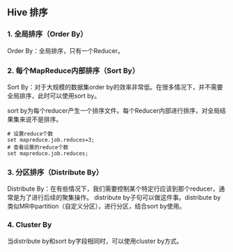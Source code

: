 ## Hive 排序

### 1. 全局排序（Order By）

Order By：全局排序，只有一个Reducer。

### 2. 每个MapReduce内部排序（Sort By）

Sort By：对于大规模的数据集order by的效率非常低。在很多情况下，并不需要全局排序，此时可以使用sort by。

sort by为每个reducer产生一个排序文件。每个Reducer内部进行排序，对全局结果集来说不是排序。

```shell
# 设置reduce个数
set mapreduce.job.reduces=3;
# 查看设置的reduce个数
set mapreduce.job.reduces;
```

### 3. 分区排序（Distribute By）

Distribute By：在有些情况下，我们需要控制某个特定行应该到那个reducer，通常是为了进行后续的聚集操作。
distribute by子句可以做这件事。distribute by类似MR中partition（自定义分区），进行分区，结合sort by使用。

### 4. Cluster By

当distribute by和sort by字段相同时，可以使用cluster by方式。